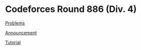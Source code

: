 # Codeforces Round 886 (Div. 4)

[Problems](https://codeforces.com/contest/1850)

[Announcement](https://codeforces.com/blog/entry/118431)

[Tutorial](https://codeforces.com/blog/entry/118466)
